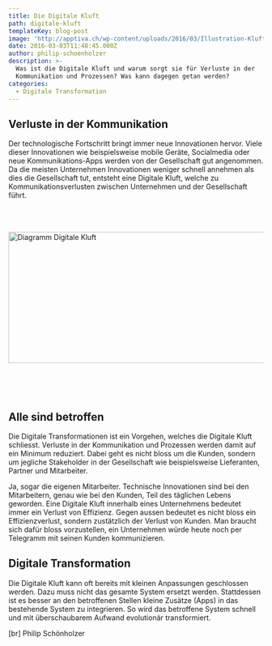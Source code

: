 ```yaml
---
title: Die Digitale Kluft
path: digitale-kluft
templateKey: blog-post
image: 'http://apptiva.ch/wp-content/uploads/2016/03/Illustration-Kluft.png'
date: 2016-03-03T11:48:45.000Z
author: philip-schoenholzer
description: >-
  Was ist die Digitale Kluft und warum sorgt sie für Verluste in der
  Kommunikation und Prozessen? Was kann dagegen getan werden?
categories:
  - Digitale Transformation
---
```


<h2>Verluste in der Kommunikation</h2>
Der technologische Fortschritt bringt immer neue Innovationen hervor. Viele dieser Innovationen wie beispielsweise mobile Geräte, Socialmedia oder neue Kommunikations-Apps werden von der Gesellschaft gut angenommen. Da die meisten Unternehmen Innovationen weniger schnell annehmen als dies die Gesellschaft tut, entsteht eine Digitale Kluft, welche zu Kommunikationsverlusten zwischen Unternehmen und der Gesellschaft führt.

<img style="width: 512px; height: 259px; margin-top: 4rem; margin-bottom: 4rem;" src="http://apptiva.ch/wp-content/uploads/2016/03/Diagramm-Digitale-Kluft-1024x554.png" alt="Diagramm Digitale Kluft" class="aligncenter wp-image-2137 size-large" width="1024" height="554" />
<h2>Alle sind betroffen</h2>
Die Digitale Transformationen ist ein Vorgehen, welches die Digitale Kluft schliesst. Verluste in der Kommunikation und Prozessen werden damit auf ein Minimum reduziert. Dabei geht es nicht bloss um die Kunden, sondern um jegliche Stakeholder in der Gesellschaft wie beispielsweise Lieferanten, Partner und Mitarbeiter.

Ja, sogar die eigenen Mitarbeiter. Technische Innovationen sind bei den Mitarbeitern, genau wie bei den Kunden, Teil des täglichen Lebens geworden. Eine Digitale Kluft innerhalb eines Unternehmens bedeutet immer ein Verlust von Effizienz. Gegen aussen bedeutet es nicht bloss ein Effizienzverlust, sondern zustätzlich der Verlust von Kunden. Man braucht sich dafür bloss vorzustellen, ein Unternehmen würde heute noch per Telegramm mit seinen Kunden kommunizieren.

<h2>Digitale Transformation</h2>
Die Digitale Kluft kann oft bereits mit kleinen Anpassungen geschlossen werden. Dazu muss nicht das gesamte System ersetzt werden. Stattdessen ist es besser an den betroffenen Stellen kleine Zusätze (Apps) in das bestehende System zu integrieren. So wird das betroffene System schnell und mit überschaubarem Aufwand evolutionär transformiert.

[br]
Philip Schönholzer
